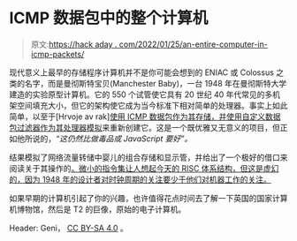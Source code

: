 # ICMP 数据包中的整个计算机

> 原文:[https://hack aday . com/2022/01/25/an-entire-computer-in-icmp-packets/](https://hackaday.com/2022/01/25/an-entire-computer-in-icmp-packets/)

现代意义上最早的存储程序计算机并不是你可能会想到的 ENIAC 或 Colossus 之类的名字，而是曼彻斯特宝贝(Manchester Baby)，一台 1948 年在曼彻斯特大学建造的实验原型计算机。它的 550 个试管使它具有 20 世纪 40 年代常见的多机架空间填充大小，但它的架构使它成为当今标准下相对简单的处理器。事实上如此简单，以至于[Hrvoje av rak][使用 ICMP 数据包作为其存储，并使用自定义数据包过滤器作为其处理器模拟](https://github.com/hrvach/babyping)来重新创建它。这是一个既优雅又无意义的项目，但正如他所说的，*“这仍然比做毒品或 JavaScript 要好”。*

结果模拟了网络流量转储中婴儿的组合存储和显示管，并给出了一个极好的借口来阅读关于其操作的[。微小的指令集让人想起今天的 RISC 体系结构，但这是虚幻的，因为 1948 年的设计者对时钟周期的关注要少于他们对机器工作的关注。](https://en.wikipedia.org/wiki/Manchester_Baby)

如果早期的计算机引起了你的兴趣，也许值得花点时间去了解一下英国的国家计算机博物馆，然后是 T2 的巨像，原始的电子计算机。

Header: Geni， [CC BY-SA 4.0](https://commons.wikimedia.org/wiki/File:Manchester_baby_head_on.JPG) 。
